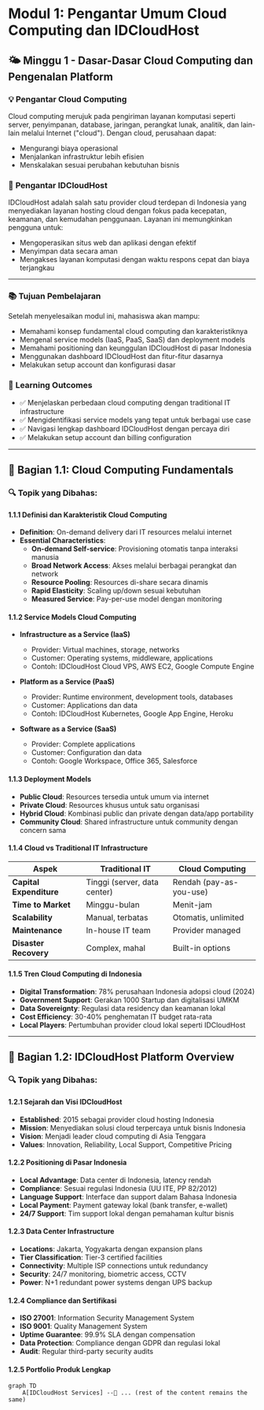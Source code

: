 # Modul 1: Pengantar Umum Cloud Computing dan IDCloudHost
## 🌤️ Minggu 1 - Dasar-Dasar Cloud Computing dan Pengenalan Platform

### 💡 **Pengantar Cloud Computing**

Cloud computing merujuk pada pengiriman layanan komputasi seperti server, penyimpanan, database, jaringan, perangkat lunak, analitik, dan lain-lain melalui Internet ("cloud"). Dengan cloud, perusahaan dapat:

- Mengurangi biaya operasional
- Menjalankan infrastruktur lebih efisien
- Menskalakan sesuai perubahan kebutuhan bisnis

### 🏢 **Pengantar IDCloudHost**

IDCloudHost adalah salah satu provider cloud terdepan di Indonesia yang menyediakan layanan hosting cloud dengan fokus pada kecepatan, keamanan, dan kemudahan penggunaan. Layanan ini memungkinkan pengguna untuk:

- Mengoperasikan situs web dan aplikasi dengan efektif
- Menyimpan data secara aman
- Mengakses layanan komputasi dengan waktu respons cepat dan biaya terjangkau

---

### 📚 **Tujuan Pembelajaran**
Setelah menyelesaikan modul ini, mahasiswa akan mampu:
- Memahami konsep fundamental cloud computing dan karakteristiknya
- Mengenal service models (IaaS, PaaS, SaaS) dan deployment models
- Memahami positioning dan keunggulan IDCloudHost di pasar Indonesia
- Menggunakan dashboard IDCloudHost dan fitur-fitur dasarnya
- Melakukan setup account dan konfigurasi dasar

### 🎯 **Learning Outcomes**
- ✅ Menjelaskan perbedaan cloud computing dengan traditional IT infrastructure
- ✅ Mengidentifikasi service models yang tepat untuk berbagai use case
- ✅ Navigasi lengkap dashboard IDCloudHost dengan percaya diri
- ✅ Melakukan setup account dan billing configuration

---

## 📖 **Bagian 1.1: Cloud Computing Fundamentals**

### 🔍 **Topik yang Dibahas:**

#### **1.1.1 Definisi dan Karakteristik Cloud Computing**
- **Definition**: On-demand delivery dari IT resources melalui internet
- **Essential Characteristics**:
  - **On-demand Self-service**: Provisioning otomatis tanpa interaksi manusia
  - **Broad Network Access**: Akses melalui berbagai perangkat dan network
  - **Resource Pooling**: Resources di-share secara dinamis
  - **Rapid Elasticity**: Scaling up/down sesuai kebutuhan
  - **Measured Service**: Pay-per-use model dengan monitoring

#### **1.1.2 Service Models Cloud Computing**
- **Infrastructure as a Service (IaaS)**
  - Provider: Virtual machines, storage, networks
  - Customer: Operating systems, middleware, applications
  - Contoh: IDCloudHost Cloud VPS, AWS EC2, Google Compute Engine
  
- **Platform as a Service (PaaS)**
  - Provider: Runtime environment, development tools, databases
  - Customer: Applications dan data
  - Contoh: IDCloudHost Kubernetes, Google App Engine, Heroku
  
- **Software as a Service (SaaS)**
  - Provider: Complete applications
  - Customer: Configuration dan data
  - Contoh: Google Workspace, Office 365, Salesforce

#### **1.1.3 Deployment Models**
- **Public Cloud**: Resources tersedia untuk umum via internet
- **Private Cloud**: Resources khusus untuk satu organisasi
- **Hybrid Cloud**: Kombinasi public dan private dengan data/app portability
- **Community Cloud**: Shared infrastructure untuk community dengan concern sama

#### **1.1.4 Cloud vs Traditional IT Infrastructure**
| **Aspek** | **Traditional IT** | **Cloud Computing** |
|-----------|-------------------|-------------------|
| **Capital Expenditure** | Tinggi (server, data center) | Rendah (pay-as-you-use) |
| **Time to Market** | Minggu-bulan | Menit-jam |
| **Scalability** | Manual, terbatas | Otomatis, unlimited |
| **Maintenance** | In-house IT team | Provider managed |
| **Disaster Recovery** | Complex, mahal | Built-in options |

#### **1.1.5 Tren Cloud Computing di Indonesia**
- **Digital Transformation**: 78% perusahaan Indonesia adopsi cloud (2024)
- **Government Support**: Gerakan 1000 Startup dan digitalisasi UMKM
- **Data Sovereignty**: Regulasi data residency dan keamanan lokal
- **Cost Efficiency**: 30-40% penghematan IT budget rata-rata
- **Local Players**: Pertumbuhan provider cloud lokal seperti IDCloudHost

---

## 🏢 **Bagian 1.2: IDCloudHost Platform Overview**

### 🔍 **Topik yang Dibahas:**

#### **1.2.1 Sejarah dan Visi IDCloudHost**
- **Established**: 2015 sebagai provider cloud hosting Indonesia
- **Mission**: Menyediakan solusi cloud terpercaya untuk bisnis Indonesia
- **Vision**: Menjadi leader cloud computing di Asia Tenggara
- **Values**: Innovation, Reliability, Local Support, Competitive Pricing

#### **1.2.2 Positioning di Pasar Indonesia**
- **Local Advantage**: Data center di Indonesia, latency rendah
- **Compliance**: Sesuai regulasi Indonesia (UU ITE, PP 82/2012)
- **Language Support**: Interface dan support dalam Bahasa Indonesia
- **Local Payment**: Payment gateway lokal (bank transfer, e-wallet)
- **24/7 Support**: Tim support lokal dengan pemahaman kultur bisnis

#### **1.2.3 Data Center Infrastructure**
- **Locations**: Jakarta, Yogyakarta dengan expansion plans
- **Tier Classification**: Tier-3 certified facilities
- **Connectivity**: Multiple ISP connections untuk redundancy
- **Security**: 24/7 monitoring, biometric access, CCTV
- **Power**: N+1 redundant power systems dengan UPS backup

#### **1.2.4 Compliance dan Sertifikasi**
- **ISO 27001**: Information Security Management System
- **ISO 9001**: Quality Management System  
- **Uptime Guarantee**: 99.9% SLA dengan compensation
- **Data Protection**: Compliance dengan GDPR dan regulasi lokal
- **Audit**: Regular third-party security audits

#### **1.2.5 Portfolio Produk Lengkap**
```mermaid
graph TD
    A[IDCloudHost Services] -- ... (rest of the content remains the same)
```
